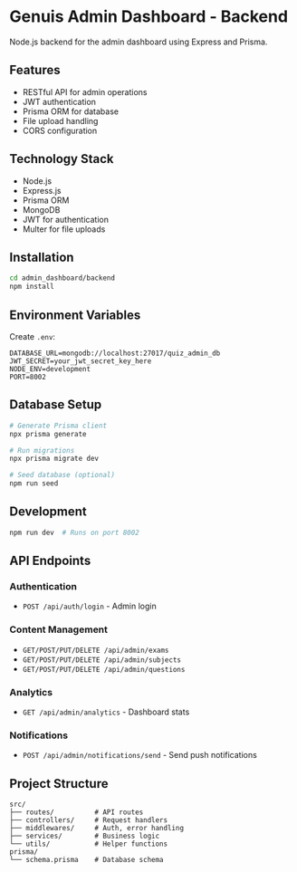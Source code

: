 # Genuis Admin Dashboard - Backend

Node.js backend for the admin dashboard using Express and Prisma.

## Features

- RESTful API for admin operations
- JWT authentication
- Prisma ORM for database
- File upload handling
- CORS configuration

## Technology Stack

- Node.js
- Express.js
- Prisma ORM
- MongoDB
- JWT for authentication
- Multer for file uploads

## Installation

```bash
cd admin_dashboard/backend
npm install
```

## Environment Variables

Create `.env`:

```env
DATABASE_URL=mongodb://localhost:27017/quiz_admin_db
JWT_SECRET=your_jwt_secret_key_here
NODE_ENV=development
PORT=8002
```

## Database Setup

```bash
# Generate Prisma client
npx prisma generate

# Run migrations
npx prisma migrate dev

# Seed database (optional)
npm run seed
```

## Development

```bash
npm run dev  # Runs on port 8002
```

## API Endpoints

### Authentication
- `POST /api/auth/login` - Admin login

### Content Management
- `GET/POST/PUT/DELETE /api/admin/exams`
- `GET/POST/PUT/DELETE /api/admin/subjects`
- `GET/POST/PUT/DELETE /api/admin/questions`

### Analytics
- `GET /api/admin/analytics` - Dashboard stats

### Notifications
- `POST /api/admin/notifications/send` - Send push notifications

## Project Structure

```
src/
├── routes/          # API routes
├── controllers/     # Request handlers
├── middlewares/     # Auth, error handling
├── services/        # Business logic
└── utils/           # Helper functions
prisma/
└── schema.prisma    # Database schema
```
